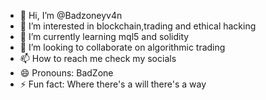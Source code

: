 - 👋 Hi, I’m @Badzoneyv4n
- 👀 I’m interested in blockchain,trading and ethical hacking
- 🌱 I’m currently learning mql5 and solidity
- 💞️ I’m looking to collaborate on algorithmic trading
- 📫 How to reach me check my socials
- 😄 Pronouns: BadZone
- ⚡ Fun fact: Where there's a will there's a way

<!---
Badzoneyv4n/Badzoneyv4n is a ✨ special ✨ repository because its `README.md` (this file) appears on your GitHub profile.
You can click the Preview link to take a look at your changes.
--->
